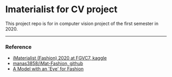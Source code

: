 # Imaterialist for CV project 
This project repo is for in computer vision project of the first semester in 2020.


*** 
### Reference 
* [iMaterialist (Fashion) 2020 at FGVC7, kaggle](https://www.kaggle.com/c/imaterialist-fashion-2020-fgvc7/data)
* [manas3858/iMat-Fashion, github](https://github.com/manas3858/iMat-Fashion)
* [A Model with an 'Eye' for Fashion](https://medium.com/@manasrai/a-model-with-an-eye-for-fashion-d1aedbadee8c)
